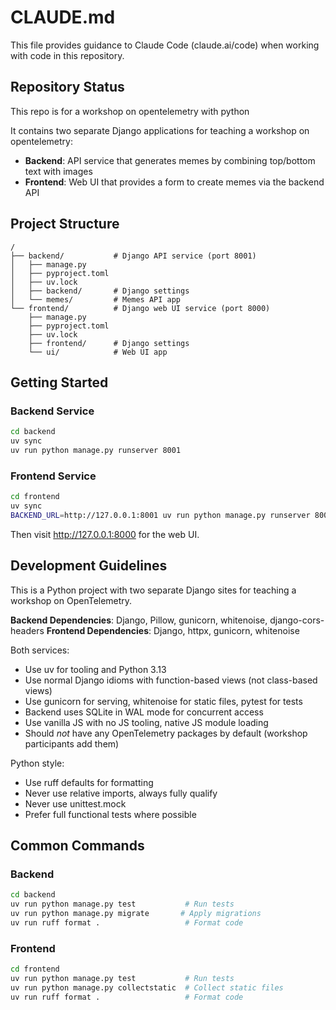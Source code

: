 # CLAUDE.md

This file provides guidance to Claude Code (claude.ai/code) when working with code in this repository.

## Repository Status

This repo is for a workshop on opentelemetry with python

It contains two separate Django applications for teaching a workshop on opentelemetry:
- **Backend**: API service that generates memes by combining top/bottom text with images
- **Frontend**: Web UI that provides a form to create memes via the backend API

## Project Structure

```
/
├── backend/           # Django API service (port 8001)
│   ├── manage.py
│   ├── pyproject.toml
│   ├── uv.lock
│   ├── backend/       # Django settings
│   └── memes/         # Memes API app
└── frontend/          # Django web UI service (port 8000)
    ├── manage.py
    ├── pyproject.toml
    ├── uv.lock
    ├── frontend/      # Django settings
    └── ui/            # Web UI app
```

## Getting Started

### Backend Service
```bash
cd backend
uv sync
uv run python manage.py runserver 8001
```

### Frontend Service
```bash
cd frontend
uv sync
BACKEND_URL=http://127.0.0.1:8001 uv run python manage.py runserver 8000
```

Then visit http://127.0.0.1:8000 for the web UI.

## Development Guidelines

This is a Python project with two separate Django sites for teaching a workshop on OpenTelemetry.

**Backend Dependencies**: Django, Pillow, gunicorn, whitenoise, django-cors-headers
**Frontend Dependencies**: Django, httpx, gunicorn, whitenoise

Both services:
- Use uv for tooling and Python 3.13
- Use normal Django idioms with function-based views (not class-based views)
- Use gunicorn for serving, whitenoise for static files, pytest for tests
- Backend uses SQLite in WAL mode for concurrent access
- Use vanilla JS with no JS tooling, native JS module loading
- Should *not* have any OpenTelemetry packages by default (workshop participants add them)

Python style:
- Use ruff defaults for formatting
- Never use relative imports, always fully qualify
- Never use unittest.mock
- Prefer full functional tests where possible

## Common Commands

### Backend
```bash
cd backend
uv run python manage.py test           # Run tests
uv run python manage.py migrate       # Apply migrations
uv run ruff format .                   # Format code
```

### Frontend
```bash
cd frontend
uv run python manage.py test           # Run tests
uv run python manage.py collectstatic  # Collect static files
uv run ruff format .                   # Format code
```

